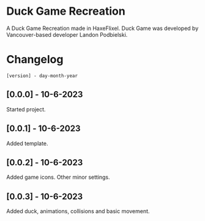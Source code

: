 # Duck Game Recreation
 A Duck Game Recreation made in HaxeFlixel. Duck Game was developed by Vancouver-based developer Landon Podbielski.

# Changelog

`[version] - day-month-year`

## [0.0.0] - 10-6-2023

Started project.

## [0.0.1] - 10-6-2023

Added template.

## [0.0.2] - 10-6-2023

Added game icons.
Other minor settings.

## [0.0.3] - 10-6-2023

Added duck, animations, collisions and basic movement.